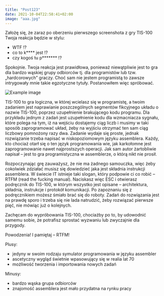 ```yaml
---
title: "Post123"
date: 2021-10-04T22:58:41+02:00
image: "aaa.jpg"
---
```


Założę się, że zaraz po oberzeniu pierwszego screenshota z gry TIS-100 Twoja reakcja będzie w stylu:

- WTF !?
- co to k**** jest !?
- czy kogoś tu p******* !?


Spokojnie. Twoja reakcja jest prawidłowa, ponieważ niewątpliwie jest to gra dla bardzo wąskiej grupy odbiorców tj. dla programistów lub tzw. „hardcorowych” graczy. Choć sam nie jestem programistą to zawsze intrygowały mnie takie egzotyczne tytuły. Postanowiłem więc spróbować.

![Example image](aaa.jpg)

TIS-100 to gra logiczna, w której wcielasz się w programistę, a twoim zadaniem jest naprawianie poszczególnych segmentów fikcyjnego układu o nazwie TIS-100, poprzez uzupełnienie brakującego kodu programu. Dla przykładu jednym z zadań jest uzupełnienie kodu dla wzmacniacza sygnału, które polega na tym, iż na wejściu dostajemy ciąg liczb i musimy w taki sposób zaprogramować układ, żeby na wyjściu otrzymać ten sam ciąg liczbowy pomnożony razy dwa. Zadanie wydaje się proste, jednak rozwiązanie trzeba napisać w niskopoziomowym języku assemblera. Każdy, kto chociaż otarł się o ten język programowania wie, jak karkołomne jest zaprogramowanie nawet najprostszych operacji. Jak sam autor żartobliwie napisał – jest to gra programistyczna w assemblerze, o którą nikt nie prosił.


Rozpoczynając grę zauważysz, że nie ma żadnego samouczka, więc żeby cokolwiek zdziałać musisz się dowiedzieć jaka jest składnia instrukcji assemblera. W świecie IT istnieje taki slogan, który podpowie ci co robić – RTFM (read the fucking manual). Naciskasz więc ESC i otwierasz podręcznik do TIS-100, w którym wszystko jest opisane – architektura, składnia, instrukcje i protokół komunikacji. Po zapoznaniu się z podręcznikiem możesz śmiało brać się do roboty. Zadań do rozwiązania jest na prawdę sporo i trzeba się nie lada natrudzić, żeby rozwiązać pierwsze pięć, nie mówiąc już o kolejnych.

Zachęcam do wypróbowania TIS-100, chociażby po to, by udowodnić samemu sobie, że potrafisz sprostać wyzwaniu lub zwyczajnie dla przygody.

Powodzenia!
I pamiętaj – RTFM!

Plusy:
- jedyny w swoim rodzaju symulator programowania w języku assembler
- ascetyczny wygląd świetnie wpasowujący się w realia lat 70
- możliwość tworzenia i importowania nowych zadań

Minusy:
- bardzo wąska grupa odbiorców
- znajomość assemblera jest mało przydatna na rynku pracy